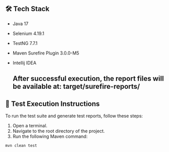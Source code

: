 ## 🛠 Tech Stack

- Java 17  
- Selenium 4.19.1  
- TestNG 7.7.1  
- Maven Surefire Plugin 3.0.0-M5
- Intellij IDEA

  ## After successful execution, the report files will be available at: target/surefire-reports/

## 🚀 Test Execution Instructions

To run the test suite and generate test reports, follow these steps:

1. Open a terminal.
2. Navigate to the root directory of the project.
3. Run the following Maven command:

```bash
mvn clean test
